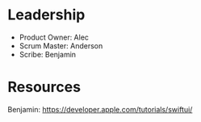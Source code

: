 # Leadership
- Product Owner: Alec 
- Scrum Master: Anderson
- Scribe: Benjamin

# Resources
Benjamin: https://developer.apple.com/tutorials/swiftui/

